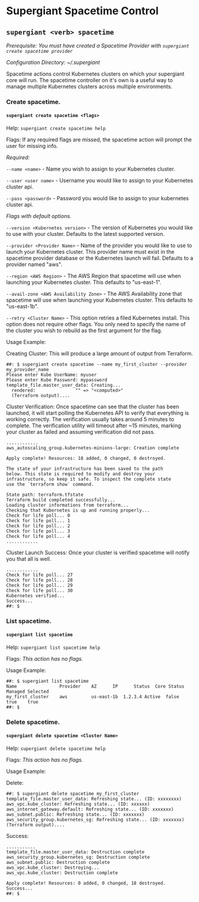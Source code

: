 # Supergiant Spacetime Control
## `supergiant <verb> spacetime`
*Prerequisite: You must have created a Spacetime Provider with `supergiant create spacetime provider`*

*Configuration Directory: ~/.supergiant*

Spacetime actions control Kubernetes clusters on which your supergiant core will run. The spacetime controller on it's own is a useful way to manage multiple Kubernetes clusters across multiple environments.

### Create spacetime.
#### `supergiant create spacetime <flags>`

Help: `supergiant create spacetime help`

Flags: If any required flags are missed, the spacetime action will prompt the user for missing info.

*Required:*

`--name <name>` - Name you wish to assign to your Kubernetes cluster.

`--user <user name>` - Username you would like to assign to your Kubernetes cluster api.

`--pass <password>` - Password you would like to assign to your kubernetes cluster api.

*Flags with default options.*

`--version <Kubernetes version>` - The version of Kubernetes you would like to use with your cluster. Defaults to the latest supported version.

`--provider <Provider Name>` - Name of the provider you would like to use to launch your Kubernetes cluster. This provider name must exist in the spacetime provider database or the Kubernetes launch will fail. Defaults to a provider named "aws".

`--region <AWS Region>` - The AWS Region that spacetime will use when launching your Kubernetes cluster. This defaults to "us-east-1".

`--avail-zone <AWS Availability Zone>` - The AWS Availability zone that spacetime will use when launching your Kubernetes cluster. This defaults to "us-east-1b".

`--retry <Cluster Name>` - This option retries a filed Kubernetes install. This option does not require other flags. You only need to specify the name of the cluster you wish to rebuild as the first argument for the flag.

Usage Example:

Creating Cluster: This will produce a large amount of output from Terraform.
```
##: $ supergiant create spacetime --name my_first_cluster --provider my_provider_name
Please enter Kube UserName: myuser
Please enter Kube Password: mypassword
template_file.master_user_data: Creating...
  rendered:               "" => "<computed>"
  (Terraform output)....  
```
Cluster Verification: Once spacetime can see that the cluster has been launched, it will start polling the Kubernetes API to verify that everything is working correctly. The verification usually takes around 5 minutes to complete. The verification utility will timeout after ~15 minutes, marking your cluster as failed and assuming verification did not pass.
```
............
aws_autoscaling_group.kubernetes-minions-large: Creation complete

Apply complete! Resources: 18 added, 0 changed, 0 destroyed.

The state of your infrastructure has been saved to the path
below. This state is required to modify and destroy your
infrastructure, so keep it safe. To inspect the complete state
use the `terraform show` command.

State path: terraform.tfstate
Terraform build completed successfully...
Loading cluster informations from terraform...
Checking that Kubernetes is up and running properly...
Check for life poll... 0
Check for life poll... 1
Check for life poll... 2
Check for life poll... 3
Check for life poll... 4
............
```
Cluster Launch Success: Once your cluster is verified spacetime will notify you that all is well.
```
............
Check for life poll... 27
Check for life poll... 28
Check for life poll... 29
Check for life poll... 30
Kubernetes verified...
Success...
##: $
```

### List spacetime.
#### `supergiant list spacetime`

Help: `supergiant list spacetime help`

Flags: *This action has no flags.*

Usage Example:

```
##: $ supergiant list spacetime
Name		        Provider 	AZ		IP		Status	Core Status	Managed	Selected
my_first_cluster    aws 		us-east-1b	1.2.3.4	Active	false		true	true
##: $
```

### Delete spacetime.
#### `supergiant delete spacetime <Cluster Name>`

Help: `supergiant delete spacetime help`

Flags: *This action has no flags.*

Usage Example:

Delete:
```
##: $ supergiant delete spacetime my_first_cluster
template_file.master_user_data: Refreshing state... (ID: xxxxxxxx)
aws_vpc.kube_cluster: Refreshing state... (ID: xxxxxx)
aws_internet_gateway.default: Refreshing state... (ID: xxxxxxx)
aws_subnet.public: Refreshing state... (ID: xxxxxxx)
aws_security_group.kubernetes_sg: Refreshing state... (ID: xxxxxxx)
(Terraform output)....  
```
Success:
```
...........
template_file.master_user_data: Destruction complete
aws_security_group.kubernetes_sg: Destruction complete
aws_subnet.public: Destruction complete
aws_vpc.kube_cluster: Destroying...
aws_vpc.kube_cluster: Destruction complete

Apply complete! Resources: 0 added, 0 changed, 18 destroyed.
Success...
##: $
```
